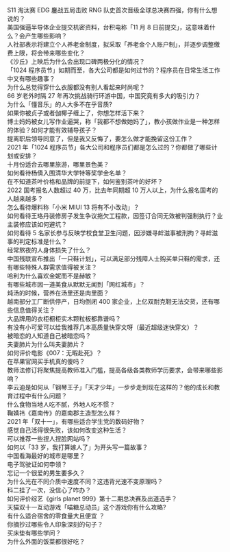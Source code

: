 S11 淘汰赛 EDG 鏖战五局击败 RNG 队史首次晋级全球总决赛四强，你有什么想说的？  
美国强逼半导体企业提交机密资料，台积电称「11 月 8 日前提交」，这意味着什么？会产生哪些影响？  
人社部表示将建立个人养老金制度，拟采取「养老金个人账户制」，并逐步调整缴费上限，将会带来哪些变化？  
《沙丘》上映后为什么会出现口碑两极分化的情况？  
「1024 程序员节」如期而至，各大公司都是如何过节的？程序员在日常生活工作中又有哪些趣事？  
为什么总觉得穿什么衣服都没有别人看起来时尚呢？  
66 岁老外时隔 27 年再次挑战骑行环游中国，中国究竟有多大的吸引力？  
为什么「懂音乐」的人大多不在乎音质?  
如果你被贞子或者伽椰子缠上了，你想怎样活下来？  
博士妈妈被女儿写作业逼哭，称「我都不想做她妈了」，教小孩做作业是一种怎样的体验？如何才能有效辅导孩子？  
提离职后领导同意了，但是我又反悔了，要怎么做才能挽留这份工作？  
2021 年「1024 程序员节」各大公司和程序员们都是怎么过的？你都做了哪些计划或安排？  
十月份适合去哪里旅游，哪里景色美？  
如何看待杨倩入围清华大学特等奖学金名单？  
在不知道茶叶价格和品牌的前提下，如何鉴别茶叶的好坏？  
2022 国考报名人数超过 40 万，比去年同期超 10 万人以上，为什么报名国考的人越来越多？  
怎么看待爆料称「小米 MIUI 13 将有不小改动」？  
如何看待王珞丹装修房子发生争议拖欠工程款，因签订合同无效被判强制执行？业主装修应该如何避坑？  
如何看待 5 名家长参与反映学校食堂卫生问题，因涉嫌寻衅滋事被刑拘？寻衅滋事的判定标准是什么？  
经常熬夜的人身体损失了什么？  
中国残联宣布推出「一只鞋计划」，可以满足部分残障人士购买单只鞋的需求，还有哪些特殊人群需求值得被关注？  
哈利为什么喜欢金妮而不是赫敏？  
有哪些城市因一道美食从默默无闻到「网红城市」？  
炖汤的时候，营养在汤里还是肉里面？  
越南部分工厂断供停产，日均倒闭 400 家企业，上亿双耐克鞋无法交货，还有哪些信息值得关注？  
大品牌用的衣柜橱柜实木颗粒板都靠谱吗？  
有没有小可爱可以给我推荐几本高质量快穿文呀（最近超级迷快穿文）？  
被暗恋的人知道自己被暗恋吗？  
夫妻肺片为什么叫夫妻肺片？  
如何评价电影《007：无暇赴死》？  
在苹果官网买手机真的傻吗？  
教师法修订将聚焦提高教师准入门槛，提高各级各类教师学历要求，会带来哪些影响？  
李云迪是如何从「钢琴王子」「天才少年」一步步走到现在这样的？他的成长和教育过程中有什么问题？  
什么食物当地人吃不腻，外地人吃不惯？  
鞠婧祎《嘉南传》的嘉南郡主造型怎么样？  
2021 年「双十一」，有哪些适合学生党的数码好物？  
感觉自己活得很失败，该如何改变这种生活？  
可以推荐一些捏人捏脸网站吗？  
如何以「33 岁，我打算嫁人了」为开头写一篇故事？  
中国看海最好的城市是哪里？  
电子驾驶证如何申领？  
忘记一个很爱的男生要多久？  
为什么光在不同介质中速度不同？这违背光速不变原理吗？  
科二挂了一次，没信心了咋办？  
如何评价综艺《girls planet 999》第十二期总决赛及出道选手？  
天猫双十一互动游戏「喵糖总动员」这个游戏你有什么攻略?  
有什么适合宿舍的零食量大且便宜 ？  
你摘抄过哪些令人印象深刻的句子？  
买床垫有哪些学问？  
为什么外面的饭菜都很好吃？  
